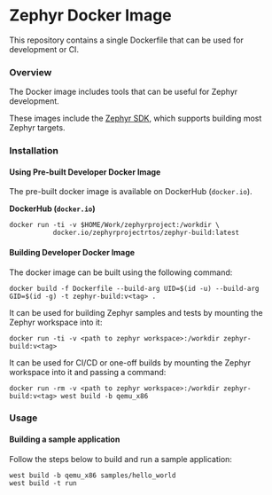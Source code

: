 # Zephyr Docker Image

This repository contains a single Dockerfile that can be used for development or CI.

### Overview

The Docker image includes tools that can be useful for Zephyr development.

These images include the [Zephyr SDK](https://github.com/zephyrproject-rtos/sdk-ng), which supports
building most Zephyr targets.

### Installation

#### Using Pre-built Developer Docker Image

The pre-built docker image is available on DockerHub (`docker.io`).

**DockerHub (`docker.io`)**

```
docker run -ti -v $HOME/Work/zephyrproject:/workdir \
           docker.io/zephyrprojectrtos/zephyr-build:latest
```

#### Building Developer Docker Image

The docker image can be built using the following command:

```
docker build -f Dockerfile --build-arg UID=$(id -u) --build-arg GID=$(id -g) -t zephyr-build:v<tag> .
```

It can be used for building Zephyr samples and tests by mounting the Zephyr workspace into it:

```
docker run -ti -v <path to zephyr workspace>:/workdir zephyr-build:v<tag>
```

It can be used for CI/CD or one-off builds by mounting the Zephyr workspace into it and passing a command:

```
docker run -rm -v <path to zephyr workspace>:/workdir zephyr-build:v<tag> west build -b qemu_x86
```

### Usage

#### Building a sample application

Follow the steps below to build and run a sample application:

```
west build -b qemu_x86 samples/hello_world
west build -t run
```

